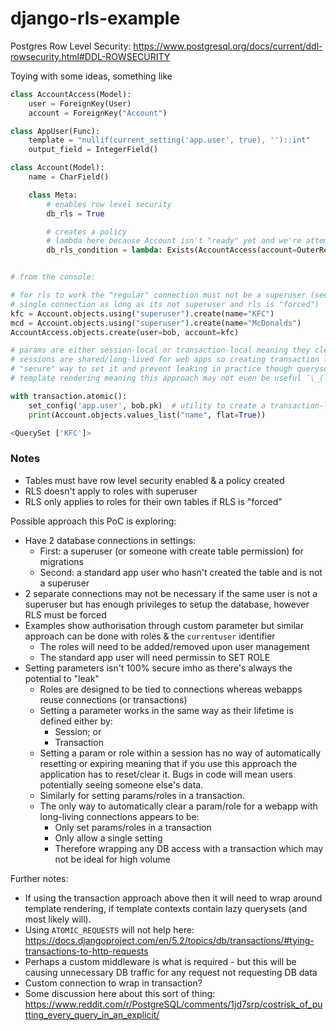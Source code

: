 # django-rls-example

Postgres Row Level Security: https://www.postgresql.org/docs/current/ddl-rowsecurity.html#DDL-ROWSECURITY

Toying with some ideas, something like

```python
class AccountAccess(Model):
    user = ForeignKey(User)
    account = ForeignKey("Account")

class AppUser(Func):
    template = "nullif(current_setting('app.user', true), '')::int"
    output_field = IntegerField()

class Account(Model):
    name = CharField()

    class Meta:
        # enables row level security
        db_rls = True

        # creates a policy
        # lambda here because Account isn't "ready" yet and we're attempting to access the account fk
        db_rls_condition = lambda: Exists(AccountAccess(account=OuterRef("pk"), user=AppUser()))


# from the console:

# for rls to work the "regular" connection must not be a superuser (see notes below, you can use a
# single connection as long as its not superuser and rls is "forced")
kfc = Account.objects.using("superuser").create(name="KFC")
mcd = Account.objects.using("superuser").create(name="McDonalds")
AccountAccess.objects.create(user=bob, account=kfc)

# params are either session-local or transaction-local meaning they clear automatically
# sessions are shared/long-lived for web apps so creating transaction local user id seems to be the
# "secure" way to set it and prevent leaking in practice though querysets are often evaluated during
# template rendering meaning this approach may not even be useful ¯\_(ツ)_/¯

with transaction.atomic():
    set_config('app.user', bob.pk)  # utility to create a transaction-local param
    print(Account.objects.values_list("name", flat=True))

<QuerySet ['KFC']>
```


### Notes

 - Tables must have row level security enabled & a policy created
 - RLS doesn't apply to roles with superuser
 - RLS only applies to roles for their own tables if RLS is "forced"

Possible approach this PoC is exploring:

 - Have 2 database connections in settings:
   - First: a superuser (or someone with create table permission) for migrations
   - Second: a standard app user who hasn't created the table and is not a superuser
 - 2 separate connections may not be necessary if the same user is not a superuser but has enough privileges to setup the database, however RLS must be forced
 - Examples show authorisation through custom parameter but similar approach can be done with roles & the `currentuser` identifier
   - The roles will need to be added/removed upon user management
   - The standard app user will need permissin to SET ROLE
 - Setting parameters isn't 100% secure imho as there's always the potential to "leak"
   - Roles are designed to be tied to connections whereas webapps reuse connections (or transactions)
   - Setting a parameter works in the same way as their lifetime is defined either by:
     - Session; or
     - Transaction
   - Setting a param or role within a session has no way of automatically resetting or expiring meaning that if you use this approach the application
     has to reset/clear it.  Bugs in code will mean users potentially seeing someone else's data.
   - Similarly for setting params/roles in a transaction.
   - The only way to automatically clear a param/role for a webapp with long-living connections appears to be:
     - Only set params/roles in a transaction
     - Only allow a single setting
     - Therefore wrapping any DB access with a transaction which may not be ideal for high volume

Further notes:

 - If using the transaction approach above then it will need to wrap around template rendering, if template contexts
   contain lazy querysets (and most likely will).
 - Using `ATOMIC_REQUESTS` will not help here: https://docs.djangoproject.com/en/5.2/topics/db/transactions/#tying-transactions-to-http-requests
 - Perhaps a custom middleware is what is required - but this will be causing unnecessary DB traffic for any request not
   requesting DB data
 - Custom connection to wrap in transaction?
 - Some discussion here about this sort of thing: https://www.reddit.com/r/PostgreSQL/comments/1jd7srp/costrisk_of_putting_every_query_in_an_explicit/
